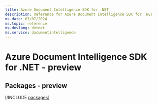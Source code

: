```yaml
---
title: Azure Document Intelligence SDK for .NET
description: Reference for Azure Document Intelligence SDK for .NET
ms.date: 03/07/2024
ms.topic: reference
ms.devlang: dotnet
ms.service: documentintelligence
---
```

# Azure Document Intelligence SDK for .NET - preview
## Packages - preview
[!INCLUDE [packages](document-intelligence-index.md)]